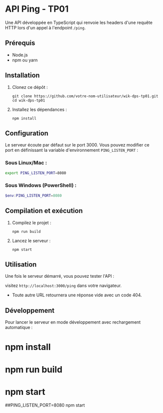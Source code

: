# API Ping - TP01

Une API développée en TypeScript qui renvoie les headers d'une requête HTTP lors d'un appel à l'endpoint `/ping`.

## Prérequis

- Node.js
- npm ou yarn

## Installation

1. Clonez ce dépôt :
   ```
   git clone https://github.com/votre-nom-utilisateur/wik-dps-tp01.git
   cd wik-dps-tp01
   ```

2. Installez les dépendances :
   ```
   npm install
   ```

## Configuration

Le serveur écoute par défaut sur le port 3000. Vous pouvez modifier ce port en définissant la variable d'environnement `PING_LISTEN_PORT` :

### Sous Linux/Mac :
```bash
export PING_LISTEN_PORT=8080
```

### Sous Windows (PowerShell) :
```powershell
$env:PING_LISTEN_PORT=8080
```

## Compilation et exécution

1. Compilez le projet :
   ```
   npm run build
   ```

2. Lancez le serveur :
   ```
   npm start
   ```

## Utilisation

Une fois le serveur démarré, vous pouvez tester l'API :

  visitez `http://localhost:3000/ping` dans votre navigateur.

- Toute autre URL retournera une réponse vide avec un code 404.

## Développement

Pour lancer le serveur en mode développement avec rechargement automatique :




# npm install
# npm run build
# npm start
##PING_LISTEN_PORT=8080 npm start